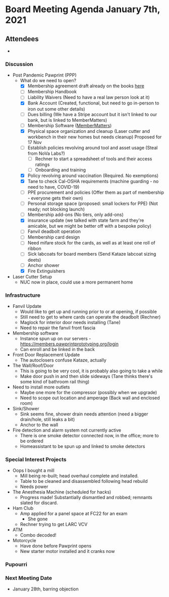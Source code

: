 # Board Meeting Agenda January 7th, 2021
## Attendees
- 

### Discussion
- Post Pandemic Pawprint (PPP)
  - What do we need to open?
    - [x] Membership agreement draft already on the books [here](https://docs.google.com/document/d/1SWPpZvJvQzU8xjn52bWUc_9ROyN5fLHoaM5hWmdEbAc/edit?usp=sharing)
    - [ ] Membership Handbook
    - [ ] Liability Waivers (Need to have a real law person look at it)
    - [x] Bank Account (Created, functional, but need to go in-person to iron out some other details)
    - [ ] Dues billing (We have a Stripe account but it isn't linked to our bank, but is linked to MemberMatters)
    - [ ] Membership Software ([MemberMatters](https://members.pawprintprototyping.org/))
    - [x] Physical space organization and cleanup (Laser cutter and workbench in their new homes but needs cleanup) Proposed for 17 Nov
    - [ ] Establish policies revolving around tool and asset usage (Steal from NoVa Labs?)
        - [ ] Rechner to start a spreadsheet of tools and their access ratings
        - [ ] Onboarding and training
    - [x] Policy revolving around vaccination (Required. No exemptions)
    - [x] Tane to check Cal-OSHA requirements (machine guarding - no need to have, COVID-19)
    - [ ] PPE procurement and policies (Offer them as part of membership - everyone gets their own)
    - [ ] Personal storage space (proposed: small lockers for PPE) (Not ready; not blocking launch)
    - [ ] Membership add-ons (No tiers, only add-ons)
    - [x] insurance update (we talked with state farm and they're amicable, but we might be better off with a bespoke policy)
    - [ ] Fanvil deadbolt operation
    - [ ] Membership card design
    - [ ] Need mifare stock for the cards, as well as at least one roll of ribbon
    - [ ] Sick labcoats for board members (Send Kataze labcoat sizing deets)
    - [ ] Anchor shower
    - [x] Fire Extinguishers
- Laser Cutter Setup
  - NUC now in place, could use a more permanent home

### Infrastructure
- Fanvil Update
  - Would like to get up and running prior to or at opening, if possible
  - Still need to get to where cards can operate the deadbolt (Rechner)
  - Maglock for interior door needs installing (Tane)
  - Need to repair the fanvil front fascia
- Membership software
  - Instance spun up on our servers - https://members.pawprintprototyping.org/login
  - Can enroll and be linked in the back
- Front Door Replacement Update
    - The autoclosers confuse Kataze, actually
- The Wall/Roof/Door
  - This is going to be very cool, it is probably also going to take a while
  - Make door push in and then slide sideways (Tane thinks there's some kind of bathroom rail thing)
- Need to install more outlets
  - Maybe one more for the compressor (possibly when we upgrade)
  - Need to scope out location and amperage (Back wall and enclosed room)
- Sink/Shower
  - Sink seems fine, shower drain needs attention (need a bigger drain/hole, still leaks a bit)
  - Anchor to the wall
- Fire detection and alarm system not currently active
  - There is one smoke detector connected now, in the office; more to be ordered
  - Homeassistant to be spun up and linked to smoke detectors

### Special Interest Projects
- Oops I bought a mill
  - Mill being re-built; head overhaul complete and installed.
  - Table to be cleaned and disassembled following head rebuild 
  - Needs power
- The Anesthesia Machine (scheduled for hacks)
  - Progress made! Substantially dismantled and robbed; remnants slated for discard.
- Ham Club
  - Amp applied for a panel space at FC22 for an exam
    - She gone
  - Rechner trying to get LARC VCV
- ATM
  - Combo decoded!
- Motorcycle
  - Have done before Pawprint opens
  - New starter motor installed and it cranks now

### Pupourri


### Next Meeting Date
- January 28th, barring objection
